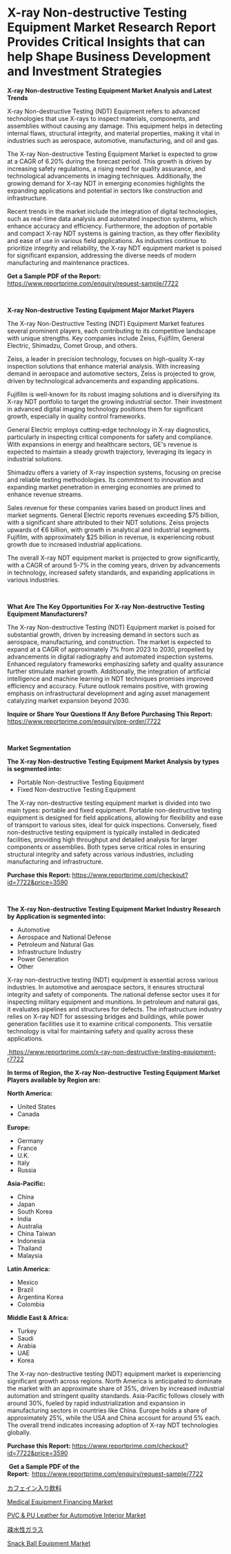 <p><h1>X-ray Non-destructive Testing Equipment Market Research Report Provides Critical Insights that can help Shape Business Development and Investment Strategies</h1></p><p><strong>X-ray Non-destructive Testing Equipment Market Analysis and Latest Trends</strong></p>
<p><p>X-ray Non-destructive Testing (NDT) Equipment refers to advanced technologies that use X-rays to inspect materials, components, and assemblies without causing any damage. This equipment helps in detecting internal flaws, structural integrity, and material properties, making it vital in industries such as aerospace, automotive, manufacturing, and oil and gas.</p><p>The X-ray Non-destructive Testing Equipment Market is expected to grow at a CAGR of 6.20% during the forecast period. This growth is driven by increasing safety regulations, a rising need for quality assurance, and technological advancements in imaging techniques. Additionally, the growing demand for X-ray NDT in emerging economies highlights the expanding applications and potential in sectors like construction and infrastructure.</p><p>Recent trends in the market include the integration of digital technologies, such as real-time data analysis and automated inspection systems, which enhance accuracy and efficiency. Furthermore, the adoption of portable and compact X-ray NDT systems is gaining traction, as they offer flexibility and ease of use in various field applications. As industries continue to prioritize integrity and reliability, the X-ray NDT equipment market is poised for significant expansion, addressing the diverse needs of modern manufacturing and maintenance practices.</p></p>
<p><strong>Get a Sample PDF of the Report:&nbsp;</strong> <a href="https://www.reportprime.com/enquiry/request-sample/7722">https://www.reportprime.com/enquiry/request-sample/7722</a></p>
<p>&nbsp;</p>
<p><strong>X-ray Non-destructive Testing Equipment Major Market Players</strong></p>
<p><p>The X-ray Non-Destructive Testing (NDT) Equipment Market features several prominent players, each contributing to its competitive landscape with unique strengths. Key companies include Zeiss, Fujifilm, General Electric, Shimadzu, Comet Group, and others.</p><p>Zeiss, a leader in precision technology, focuses on high-quality X-ray inspection solutions that enhance material analysis. With increasing demand in aerospace and automotive sectors, Zeiss is projected to grow, driven by technological advancements and expanding applications.</p><p>Fujifilm is well-known for its robust imaging solutions and is diversifying its X-ray NDT portfolio to target the growing industrial sector. Their investment in advanced digital imaging technology positions them for significant growth, especially in quality control frameworks.</p><p>General Electric employs cutting-edge technology in X-ray diagnostics, particularly in inspecting critical components for safety and compliance. With expansions in energy and healthcare sectors, GE's revenue is expected to maintain a steady growth trajectory, leveraging its legacy in industrial solutions.</p><p>Shimadzu offers a variety of X-ray inspection systems, focusing on precise and reliable testing methodologies. Its commitment to innovation and expanding market penetration in emerging economies are primed to enhance revenue streams.</p><p>Sales revenue for these companies varies based on product lines and market segments. General Electric reports revenues exceeding $75 billion, with a significant share attributed to their NDT solutions. Zeiss projects upwards of €6 billion, with growth in analytical and industrial segments. Fujifilm, with approximately $25 billion in revenue, is experiencing robust growth due to increased industrial applications.</p><p>The overall X-ray NDT equipment market is projected to grow significantly, with a CAGR of around 5-7% in the coming years, driven by advancements in technology, increased safety standards, and expanding applications in various industries.</p></p>
<p>&nbsp;</p>
<p><strong>What Are The Key Opportunities For X-ray Non-destructive Testing Equipment Manufacturers?</strong></p>
<p><p>The X-ray Non-destructive Testing (NDT) Equipment market is poised for substantial growth, driven by increasing demand in sectors such as aerospace, manufacturing, and construction. The market is expected to expand at a CAGR of approximately 7% from 2023 to 2030, propelled by advancements in digital radiography and automated inspection systems. Enhanced regulatory frameworks emphasizing safety and quality assurance further stimulate market growth. Additionally, the integration of artificial intelligence and machine learning in NDT techniques promises improved efficiency and accuracy. Future outlook remains positive, with growing emphasis on infrastructural development and aging asset management catalyzing market expansion beyond 2030.</p></p>
<p><strong>Inquire or Share Your Questions If Any Before Purchasing This Report:</strong> <a href="https://www.reportprime.com/enquiry/pre-order/7722">https://www.reportprime.com/enquiry/pre-order/7722</a></p>
<p>&nbsp;</p>
<p><strong>Market Segmentation</strong></p>
<p><strong>The X-ray Non-destructive Testing Equipment Market Analysis by types is segmented into:</strong></p>
<p><ul><li>Portable Non-destructive Testing Equipment</li><li>Fixed Non-destructive Testing Equipment</li></ul></p>
<p><p>The X-ray non-destructive testing equipment market is divided into two main types: portable and fixed equipment. Portable non-destructive testing equipment is designed for field applications, allowing for flexibility and ease of transport to various sites, ideal for quick inspections. Conversely, fixed non-destructive testing equipment is typically installed in dedicated facilities, providing high throughput and detailed analysis for larger components or assemblies. Both types serve critical roles in ensuring structural integrity and safety across various industries, including manufacturing and infrastructure.</p></p>
<p><strong>Purchase this Report:&nbsp;</strong><a href="https://www.reportprime.com/checkout?id=7722&price=3590">https://www.reportprime.com/checkout?id=7722&price=3590</a></p>
<p>&nbsp;</p>
<p><strong>The X-ray Non-destructive Testing Equipment Market Industry Research by Application is segmented into:</strong></p>
<p><ul><li>Automotive</li><li>Aerospace and National Defense</li><li>Petroleum and Natural Gas</li><li>Infrastructure Industry</li><li>Power Generation</li><li>Other</li></ul></p>
<p><p>X-ray non-destructive testing (NDT) equipment is essential across various industries. In automotive and aerospace sectors, it ensures structural integrity and safety of components. The national defense sector uses it for inspecting military equipment and munitions. In petroleum and natural gas, it evaluates pipelines and structures for defects. The infrastructure industry relies on X-ray NDT for assessing bridges and buildings, while power generation facilities use it to examine critical components. This versatile technology is vital for maintaining safety and quality across these applications.</p></p>
<p><a href="https://www.reportprime.com/x-ray-non-destructive-testing-equipment-r7722">&nbsp;https://www.reportprime.com/x-ray-non-destructive-testing-equipment-r7722</a></p>
<p><strong>In terms of Region, the X-ray Non-destructive Testing Equipment Market Players available by Region are:</strong></p>
<p>
    <p> <strong> North America: </strong>
        <ul>
            <li>United States</li>
            <li>Canada</li>
        </ul>
        </p> 
    <p> <strong> Europe: </strong>
        <ul>
            <li>Germany</li>
            <li>France</li>
            <li>U.K.</li>
            <li>Italy</li>
            <li>Russia</li>
        </ul>
        </p> 
    <p> <strong> Asia-Pacific: </strong>
        <ul>
            <li>China</li>
            <li>Japan</li>
            <li>South Korea</li>
            <li>India</li>
            <li>Australia</li>
            <li>China Taiwan</li>
            <li>Indonesia</li>
            <li>Thailand</li>
            <li>Malaysia</li>
        </ul>
        </p> 
    <p> <strong> Latin America: </strong>
        <ul>
            <li>Mexico</li>
            <li>Brazil</li>
            <li>Argentina Korea</li>
            <li>Colombia</li>
        </ul>
        </p> 
    <p> <strong> Middle East & Africa: </strong>
        <ul>
            <li>Turkey</li>
            <li>Saudi</li>
            <li>Arabia</li>
            <li>UAE</li>
            <li>Korea</li>
        </ul>
    </p>
    </p>
<p><p>The X-ray non-destructive testing (NDT) equipment market is experiencing significant growth across regions. North America is anticipated to dominate the market with an approximate share of 35%, driven by increased industrial automation and stringent quality standards. Asia-Pacific follows closely with around 30%, fueled by rapid industrialization and expansion in manufacturing sectors in countries like China. Europe holds a share of approximately 25%, while the USA and China account for around 5% each. The overall trend indicates increasing adoption of X-ray NDT technologies globally.</p></p>
<p><strong>Purchase this Report: </strong><a href="https://www.reportprime.com/checkout?id=7722&price=3590">https://www.reportprime.com/checkout?id=7722&price=3590</a></p>
<p>&nbsp;<strong>Get a Sample PDF of the Report:&nbsp;&nbsp;</strong><a href="https://www.reportprime.com/enquiry/request-sample/7722">https://www.reportprime.com/enquiry/request-sample/7722</a></p>
<p><strong></strong></p>
<p><p><a href="https://medium.com/@harperhe4e26/caffeinated-beverage-market-%E3%81%AE%E3%82%B0%E3%83%AD%E3%83%BC%E3%83%90%E3%83%AB%E5%B8%82%E5%A0%B4%E6%A6%82%E8%A6%81%E3%81%AF-%E4%B8%96%E7%95%8C%E3%81%8A%E3%82%88%E3%81%B3%E4%B8%BB%E8%A6%81%E5%B8%82%E5%A0%B4%E3%81%AB%E3%81%8A%E3%81%91%E3%82%8B%E6%A5%AD%E7%95%8C%E3%81%AB%E5%BD%B1%E9%9F%BF%E3%82%92%E4%B8%8E%E3%81%88%E3%82%8B%E4%B8%BB%E8%A6%81%E3%81%AA%E3%83%88%E3%83%AC%E3%83%B3%E3%83%89%E3%81%AB%E3%81%A4%E3%81%84%E3%81%A6-%E7%8B%AC%E8%87%AA%E3%81%AE%E8%A6%96%E7%82%B9%E3%82%92%E6%8F%90%E4%BE%9B%E3%81%97%E3%81%BE%E3%81%99-7241ea2d585c">カフェイン入り飲料</a></p><p><a href="https://www.linkedin.com/pulse/global-medical-equipment-financing-industry-research-report-competitive-iroce?trackingId=%2FVWftGuPRA2bGr%2FSWG0HnQ%3D%3D">Medical Equipment Financing Market</a></p><p><a href="https://issuu.com/reportprime-2/docs/pvc-pu-leather-for-automotive-inter_e7fdd6092cb54b">PVC & PU Leather for Automotive Interior Market</a></p><p><a href="https://medium.com/@evekerluke2023/hydrophobic-glass-market-%E3%81%AF-%E3%82%B3%E3%82%B9%E3%83%88%E7%AE%A1%E7%90%86%E3%81%A8%E5%8A%B9%E7%8E%87%E5%90%91%E4%B8%8A%E3%82%92%E5%84%AA%E5%85%88%E3%81%97%E3%81%BE%E3%81%99-%E3%81%95%E3%82%89%E3%81%AB-%E5%A0%B1%E5%91%8A%E6%9B%B8%E3%81%AF%E5%B8%82%E5%A0%B4%E3%81%AE%E9%9C%80%E8%A6%81%E9%9D%A2%E3%81%A8%E4%BE%9B%E7%B5%A6%E9%9D%A2%E3%81%AE%E4%B8%A1%E6%96%B9%E3%82%92%E3%82%AB%E3%83%90%E3%83%BC%E3%81%97%E3%81%A6%E3%81%84%E3%81%BE%E3%81%99-hydrophobic-glass-%E5%B8%82%E5%A0%B4%E3%81%AF-2d72dfac7e44">疎水性ガラス</a></p><p><a href="https://medium.com/@pelloscooterist_44143/what-are-the-growth-opportunities-and-challenges-in-the-snack-ball-equipment-market-efa1f8ca71d0?postPublishedType=initial">Snack Ball Equipment Market</a></p></p>